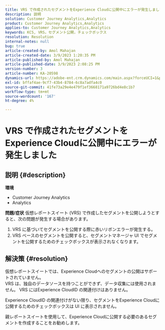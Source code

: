 ```yaml
---
title: VRS で作成されたセグメントをExperience Cloudに公開中にエラーが発生しました
description: 説明
solution: Customer Journey Analytics,Analytics
product: Customer Journey Analytics,Analytics
applies-to: Customer Journey Analytics,Analytics
keywords: KCS, VRS，セグメント公開，チェックボックス
resolution: Resolution
internal-notes: null
bug: true
article-created-by: Amol Mahajan
article-created-date: 3/9/2023 1:20:35 PM
article-published-by: Amol Mahajan
article-published-date: 3/9/2023 2:08:25 PM
version-number: 3
article-number: KA-20598
dynamics-url: https://adobe-ent.crm.dynamics.com/main.aspx?forceUCI=1&pagetype=entityrecord&etn=knowledgearticle&id=145d5d2a-7dbe-ed11-83ff-6045bd006704
exl-id: bffaf4ae-9cf7-43b4-8784-6c8a7adfa4c0
source-git-commit: 41fe73a29e4e479f1ef3668171a9726bd4e8c1b7
workflow-type: tm+mt
source-wordcount: '167'
ht-degree: 4%

---
```


# VRS で作成されたセグメントをExperience Cloudに公開中にエラーが発生しました

## 説明 {#description}

<b>環境</b>
- Customer Journey Analytics
- Analytics



<b>問題/症状</b>
仮想レポートスイート (VRS) で作成したセグメントを公開しようとすると、次の問題が発生する場合があります。

1. VRS に基づいてセグメントを公開する際に赤いリボンエラーが発生する。
2. VRS ベースのセグメントを公開すると、セグメントマネージャ UI でセグメントを公開するためのチェックボックスが表示されなくなります。



## 解決策 {#resolution}

仮想レポートスイートでは、Experience Cloudへのセグメントの公開はサポートされていません。<br>
VRS は、独自のデータソースを持つことができず、データ収集には使用されません。 VRS にはExperience CloudID の関連付けはありません。

Experience CloudID の関連付けがない限り、セグメントをExperience Cloudに公開するためのチェックボックスは UI に表示されません。

親レポートスイートを使用して、Experience Cloudに公開する必要のあるセグメントを作成することをお勧めします。
